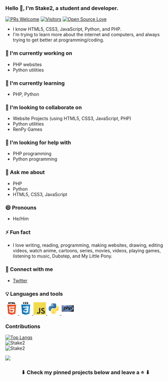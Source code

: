 ### Hello 👋, I'm Stake2, a student and  developer.
[![PRs Welcome](https://img.shields.io/badge/PRs-welcome-brightgreen.svg?style=flat&logo=github)](https://github.com/Stake2) [![Visitors](https://visitor-badge.glitch.me/badge?page_id=Stake2.visitor-badge)](https://github.com/Stake2) [![Open Source Love](https://badges.frapsoft.com/os/v2/open-source.svg?v=103)](https://github.com/Stake2)
- I know HTML5, CSS3, JavaScript, Python, and PHP.
- I'm trying to learn more about the internet and computers, and always trying to get better at programming/coding.

### 🔭 I'm currently working on
- PHP websites
- Python utilities

###  🌱 I'm currently learning
- PHP, Python

###  👯 I'm looking to collaborate on
- Website Projects (using HTML5, CSS3, JavaScript, PHP)
- Python utilities
- RenPy Games

###  🤔 I'm looking for help with
- PHP programming
- Python programming

###  💬 Ask me about
- PHP
- Python
- HTML5, CSS3, JavaScript

###  😄 Pronouns
- He/Him

###  ⚡ Fun fact
- I love writing, reading, programming, making websites, drawing, editing videos, watch anime, cartoons, series, movies, videos, playing games, listening to music, Dubstep, and My Little Pony.

###  🔗 Connect with me
- [Twitter](https://twitter.com/Stake2_)

### 💡️ Languages and tools
  <a href="https://www.w3.org/html/" target="_blank"> <img src="https://raw.githubusercontent.com/devicons/devicon/master/icons/html5/html5-original-wordmark.svg" alt="html5" width="40" height="40"/> </a>
  <a href="https://www.w3schools.com/css/" target="_blank"> <img src="https://raw.githubusercontent.com/devicons/devicon/master/icons/css3/css3-original-wordmark.svg" alt="css3" width="40" height="40"/> </a>
  <a href="https://developer.mozilla.org/en-US/docs/Web/JavaScript" target="_blank"> <img src="https://raw.githubusercontent.com/devicons/devicon/master/icons/javascript/javascript-original.svg" alt="javascript" width="40" height="40"/> </a>
  <a href="https://www.python.org" target="_blank"> <img src="https://raw.githubusercontent.com/devicons/devicon/master/icons/python/python-original.svg" alt="python" width="40" height="40"/> </a>
  <a href="https://www.php.net/" target="_blank"> <img src="https://raw.githubusercontent.com/devicons/devicon/master/icons/php/php-original.svg" alt="php" width="40" height="40"/> </a>

### Contributions

[![Top Langs](https://github-readme-stats.vercel.app/api/top-langs/?username=Stake2&layout=compact)](https://github-readme-stats.vercel.app/api/top-langs/?username=Stake2&layout=compact)
<br />
<img src="https://github-readme-stats.vercel.app/api?username=Stake2&show_icons=true&locale=en&theme=radical" alt="Stake2"/>
<br />
<img src="https://github-readme-streak-stats.herokuapp.com/?user=Stake2&theme=radical" alt="Stake2" />

![](./profile-3d-contrib/profile-night-green.svg)

<h3 align="center">
	⬇ Check my pinned projects below and leave a ⭐️ ⬇
</h3>

<!--
**Stake2/Stake2** is a ✨ _special_ ✨ repository because its `README.md` (this file) appears on your GitHub profile. -->
